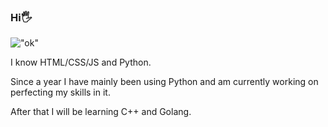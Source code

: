 ### Hi🖐
!["ok"](https://media.discordapp.net/attachments/1023209931681321101/1023330906729095248/wwwww.png?size=4096)

I know HTML/CSS/JS and Python.

Since a year I have mainly been using Python and am currently working on perfecting my skills in it.

After that I will be learning C++ and Golang.
